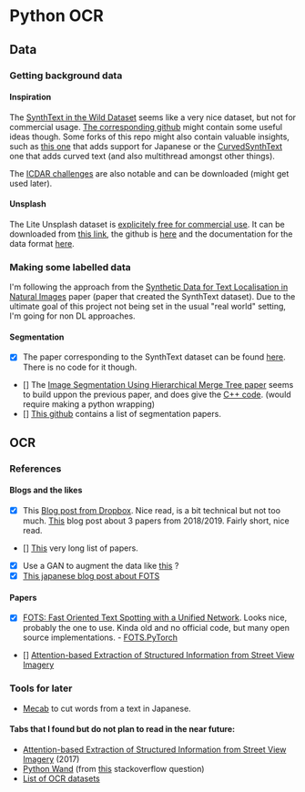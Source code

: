 # Python OCR
## Data
### Getting background data
#### Inspiration
The [SynthText in the Wild Dataset](https://www.robots.ox.ac.uk/~vgg/data/scenetext/) seems like a very nice dataset, but not for commercial usage. [The corresponding github](https://github.com/ankush-me/SynthText) might contain some useful ideas though.
Some forks of this repo might also contain valuable insights, such as [this one](https://github.com/gachiemchiep/SynthText) that adds support for Japanese or the [CurvedSynthText](https://github.com/PkuDavidGuan/CurvedSynthText) one that adds curved text (and also multithread amongst other things). 

The [ICDAR challenges](https://rrc.cvc.uab.es/?ch=2) are also notable and can be downloaded (might get used later).


#### Unsplash
The Lite Unsplash dataset is [explicitely free for commercial use](https://unsplash.com/data). It can be downloaded from [this link](https://unsplash.com/data/lite/latest), the github is [here](https://github.com/unsplash/datasets) and the documentation for the data format [here](https://github.com/unsplash/datasets/blob/master/DOCS.md). 

### Making some labelled data
I'm following the approach from the [Synthetic Data for Text Localisation in Natural Images](https://arxiv.org/pdf/1604.06646.pdf) paper (paper that created the SynthText dataset). Due to the ultimate goal of this project not being set in the usual "real world" setting, I'm going for non DL approaches.
#### Segmentation
- [x] The paper corresponding to the SynthText dataset can be found [here](https://www2.eecs.berkeley.edu/Research/Projects/CS/vision/grouping/papers/amfm_pami2010.pdf). There is no code for it though.
- [] The [Image Segmentation Using Hierarchical Merge Tree paper](https://github.com/MarkMoHR/Awesome-Edge-Detection-Papers) seems to build uppon the previous paper, and does give the [C++ code](https://github.com/tingliu/glia). (would require making a python wrapping)
- [] [This github](https://github.com/MarkMoHR/Awesome-Edge-Detection-Papers) contains a list of segmentation papers.


## OCR
### References
#### Blogs and the likes
- [x] This [Blog post from Dropbox](https://dropbox.tech/machine-learning/creating-a-modern-ocr-pipeline-using-computer-vision-and-deep-learning). Nice read, is a bit technical but not too much.
[This](https://www.sicara.ai/blog/ocr-text-detection-recognition) blog post about 3 papers from 2018/2019. Fairly short, nice read.
- [] [This](https://github.com/handong1587/handong1587.github.io/blob/master/_posts/deep_learning/2015-10-09-ocr.md) very long list of papers.
- [x] Use a GAN to augment the data like [this](https://www.reddit.com/r/deeplearning/comments/ofhq7r/textboxgan_first_gan_generating_text_boxes_for/) ?
- [x] [This japanese blog post about FOTS](https://qiita.com/jjjkkkjjj/items/bfa03d89eaf6ab0c0487)

#### Papers
- [x] [FOTS: Fast Oriented Text Spotting with a Unified Network](https://arxiv.org/pdf/1801.01671.pdf). Looks nice, probably the one to use. Kinda old and no official code, but many open source implementations.
      - [FOTS.PyTorch](https://github.com/jiangxiluning/FOTS.PyTorch)
- [] [Attention-based Extraction of Structured Information from Street View Imagery](https://arxiv.org/pdf/1704.03549.pdf)


### Tools for later
- [Mecab](https://pypi.org/project/mecab-python3/) to cut words from a text in Japanese.


#### Tabs that I found but do not plan to read in the near future:
- [Attention-based Extraction of Structured Information from Street View Imagery](https://arxiv.org/pdf/1704.03549.pdf) (2017)
- [Python Wand](https://docs.wand-py.org/en/0.6.7/guide/draw.html#texts)   (from [this](https://stackoverflow.com/questions/68979045/how-can-i-draw-a-curved-text-using-python-converting-text-to-curved-image) stackoverflow question)
- [List of OCR datasets](https://github.com/TianzhongSong/awesome-SynthText)
